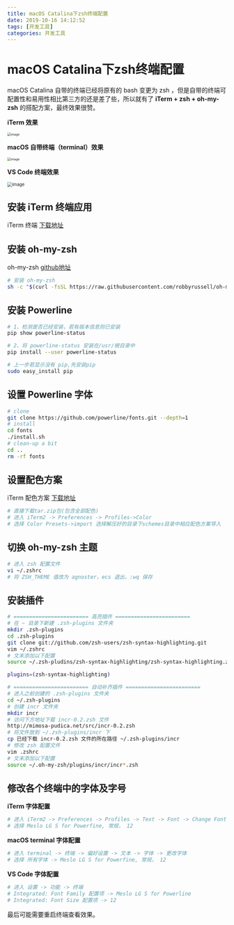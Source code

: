 ```yaml
---
title: macOS Catalina下zsh终端配置
date: 2019-10-16 14:12:52
tags: [开发工具]
categories: 开发工具
---
```


# macOS Catalina下zsh终端配置

macOS Catalina 自带的终端已经将原有的 bash 变更为 zsh ，但是自带的终端可配置性和易用性相比第三方的还是差了些，所以就有了 **iTerm + zsh + oh-my-zsh** 的搭配方案，最终效果很赞。

**iTerm 效果**

<img src="https://mdstatic.netlify.com/blog/macOS Catalina下zsh终端配置1.png" alt="image" style="zoom:50%;" />

<!--more-->

**macOS 自带终端（terminal）效果**

<img src="https://mdstatic.netlify.com/blog/macOS Catalina下zsh终端配置2.png" alt="image" style="zoom:50%;" />

**VS Code 终端效果**

<img src="https://mdstatic.netlify.com/blog/macOS Catalina下zsh终端配置3.png" alt="image" style="zoom:70%;" />

## 安装 iTerm 终端应用

iTerm 终端 [下载地址](https://www.iterm2.com/downloads.html)

## 安装 oh-my-zsh 

oh-my-zsh [github地址](https://github.com/robbyrussell/oh-my-zsh)

```bash
# 安装 oh-my-zsh
sh -c "$(curl -fsSL https://raw.githubusercontent.com/robbyrussell/oh-my-zsh/master/tools/install.sh)"
```

## 安装 Powerline

```bash
# 1、检测是否已经安装，若有版本信息则已安装
pip show powerline-status

# 2、将 powerline-status 安装在/usr/根目录中
pip install --user powerline-status

# 上一步若显示没有 pip,先安装pip
sudo easy_install pip
```

## 设置 Powerline 字体

```bash
# clone
git clone https://github.com/powerline/fonts.git --depth=1
# install
cd fonts
./install.sh
# clean-up a bit
cd ..
rm -rf fonts
```

## 设置配色方案

iTerm 配色方案 [下载地址](https://iterm2colorschemes.com/)

```bash
# 直接下载tar.zip包(包含全部配色)
# 进入 iTerm2 -> Preferences -> Profiles->Color 
# 选择 Color Presets->import 选择解压好的目录下schemes目录中相应配色方案导入
```

## 切换 oh-my-zsh 主题

```bash
# 进入 zsh 配置文件
vi ~/.zshrc
# 将 ZSH_THEME 值改为 agnoster，ecs 退出，:wq 保存
```

## 安装插件

```bash
# ======================== 高亮插件 ========================
# 在 ~ 目录下新建 .zsh-plugins 文件夹
mkdir .zsh-plugins
cd .zsh-plugins
git clone git://github.com/zsh-users/zsh-syntax-highlighting.git
vim ~/.zshrc
# 文末添加以下配置
source ~/.zsh-pludins/zsh-syntax-highlighting/zsh-syntax-highlighting.zsh

plugins=(zsh-syntax-highlighting)

# ======================== 自动补齐插件 ========================
# 进入之前创建的 .zsh-plugins 文件夹
cd ~/.zsh-plugins
# 创建 incr 文件夹
mkdir incr
# 访问下方地址下载 incr-0.2.zsh 文件
http://mimosa-pudica.net/src/incr-0.2.zsh
# 将文件放到 ~/.zsh-plugins/incr 下
cp 已经下载 incr-0.2.zsh 文件的所在路径 ~/.zsh-plugins/incr 
# 修改 zsh 配置文件
vim .zshrc
# 文末添加以下配置
source ~/.oh-my-zsh/plugins/incr/incr*.zsh
```

## 修改各个终端中的字体及字号

**iTerm 字体配置**

```bash
# 进入 iTerm2 -> Preferences -> Profiles -> Text -> Font -> Change Font
# 选择 Meslo LG S for Powerfine, 常规， 12
```

**macOS terminal 字体配置**

```bash
# 进入 terminal -> 终端 -> 偏好设置 -> 文本 -> 字体 -> 更改字体
# 选择 所有字体 -> Meslo LG S for Powerfine, 常规， 12
```

**VS Code 字体配置**

```bash
# 进入 设置 -> 功能 -> 终端 
# Integrated: Font Family 配置项 -> Meslo LG S for Powerline
# Integrated: Font Size 配置项 -> 12
```

最后可能需要重启终端查看效果。